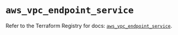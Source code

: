 # `aws_vpc_endpoint_service`

Refer to the Terraform Registry for docs: [`aws_vpc_endpoint_service`](https://registry.terraform.io/providers/hashicorp/aws/3.76.1/docs/resources/vpc_endpoint_service).
